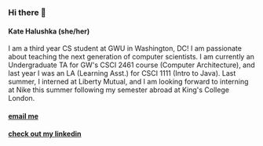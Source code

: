 ### Hi there 👋
#### Kate Halushka (she/her)


I am a third year CS student at GWU in Washington, DC! I am passionate about teaching the next generation of computer scientists. I am currently an Undergraduate TA for GW's CSCI 2461 course (Computer Architecture), and last year I was an LA (Learning Asst.) for CSCI 1111 (Intro to Java). Last summer, I interned at Liberty Mutual, and I am looking forward to interning at Nike this summer following my semester abroad at King's College London.

#### [email me](mailto:katehalushka@gmail.com)

#### [check out my linkedin](https://www.linkedin.com/in/kate-halushka/)

<!--
**krh1502/krh1502** is a ✨ _special_ ✨ repository because its `README.md` (this file) appears on your GitHub profile.

Here are some ideas to get you started:

- 🔭 I’m currently working on ...
- 🌱 I’m currently learning ...
- 👯 I’m looking to collaborate on ...
- 🤔 I’m looking for help with ...
- 💬 Ask me about ...
- 📫 How to reach me: ...
- 😄 Pronouns: ...
- ⚡ Fun fact: ...
-->

